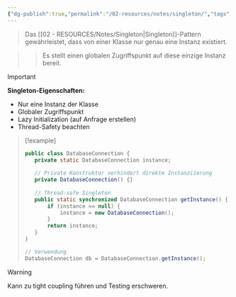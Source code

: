 ```yaml
---
{"dg-publish":true,"permalink":"/02-resources/notes/singleton/","tags":["#design-patterns/erzeugung","#oop/instanziierung"],"noteIcon":"","updated":"2025-09-16T23:41:26.862+02:00"}
---
```



>Das [[02 - RESOURCES/Notes/Singleton\|Singleton]]-Pattern gewährleistet, dass von einer Klasse nur genau eine Instanz existiert.

>>Es stellt einen globalen Zugriffspunkt auf diese einzige Instanz bereit.

>[!important] 
>**Singleton-Eigenschaften:**
>- Nur eine Instanz der Klasse
>- Globaler Zugriffspunkt
>- Lazy Initialization (auf Anfrage erstellen)
>- Thread-Safety beachten

>[!example] 
>```java
>public class DatabaseConnection {
>    private static DatabaseConnection instance;
>    
>    // Private Konstruktor verhindert direkte Instanziierung
>    private DatabaseConnection() {}
>    
>    // Thread-safe Singleton
>    public static synchronized DatabaseConnection getInstance() {
>        if (instance == null) {
>            instance = new DatabaseConnection();
>        }
>        return instance;
>    }
>}
>
>// Verwendung
>DatabaseConnection db = DatabaseConnection.getInstance();
>```

>[!warning] 
>Kann zu tight coupling führen und Testing erschweren.